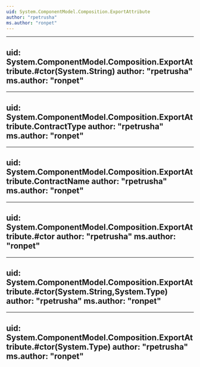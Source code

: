 ```yaml
---
uid: System.ComponentModel.Composition.ExportAttribute
author: "rpetrusha"
ms.author: "ronpet"
---
```


---
uid: System.ComponentModel.Composition.ExportAttribute.#ctor(System.String)
author: "rpetrusha"
ms.author: "ronpet"
---

---
uid: System.ComponentModel.Composition.ExportAttribute.ContractType
author: "rpetrusha"
ms.author: "ronpet"
---

---
uid: System.ComponentModel.Composition.ExportAttribute.ContractName
author: "rpetrusha"
ms.author: "ronpet"
---

---
uid: System.ComponentModel.Composition.ExportAttribute.#ctor
author: "rpetrusha"
ms.author: "ronpet"
---

---
uid: System.ComponentModel.Composition.ExportAttribute.#ctor(System.String,System.Type)
author: "rpetrusha"
ms.author: "ronpet"
---

---
uid: System.ComponentModel.Composition.ExportAttribute.#ctor(System.Type)
author: "rpetrusha"
ms.author: "ronpet"
---

